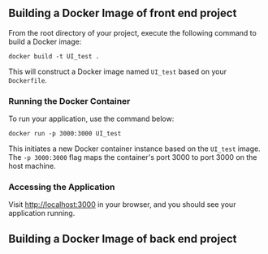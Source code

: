 ## Building a Docker Image of front end project

From the root directory of your project, execute the following command to build a Docker image:

```
docker build -t UI_test .
```

This will construct a Docker image named `UI_test` based on your `Dockerfile`.

### Running the Docker Container

To run your application, use the command below:

```
docker run -p 3000:3000 UI_test
```

This initiates a new Docker container instance based on the `UI_test` image. The `-p 3000:3000` flag maps the container's port 3000 to port 3000 on the host machine.

### Accessing the Application

Visit [http://localhost:3000](http://localhost:3000/) in your browser, and you should see your application running.



## Building a Docker Image of back end project



